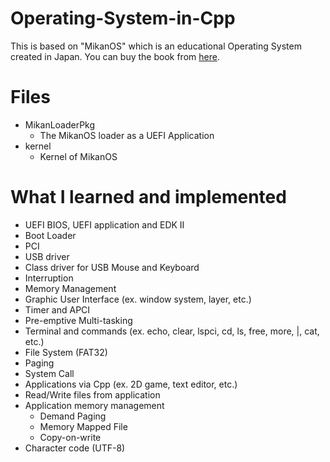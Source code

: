 # Operating-System-in-Cpp
This is based on "MikanOS" which is an educational Operating System created in Japan.
You can buy the book from [here](https://www.amazon.com/%E3%82%BC%E3%83%AD%E3%81%8B%E3%82%89%E3%81%AEOS%E8%87%AA%E4%BD%9C%E5%85%A5%E9%96%80/dp/4839975868).

# Files
- MikanLoaderPkg
    - The MikanOS loader as a UEFI Application
- kernel
    - Kernel of MikanOS

# What I learned and implemented
- UEFI BIOS, UEFI application and EDK II
- Boot Loader
- PCI
- USB driver
- Class driver for USB Mouse and Keyboard
- Interruption
- Memory Management
- Graphic User Interface (ex. window system, layer, etc.)
- Timer and APCI
- Pre-emptive Multi-tasking
- Terminal and commands (ex. echo, clear, lspci, cd, ls, free, more, |, cat, etc.)
- File System (FAT32)
- Paging
- System Call
- Applications via Cpp (ex. 2D game, text editor, etc.)
- Read/Write files from application
- Application memory management
    - Demand Paging
    - Memory Mapped File
    - Copy-on-write
- Character code (UTF-8)
